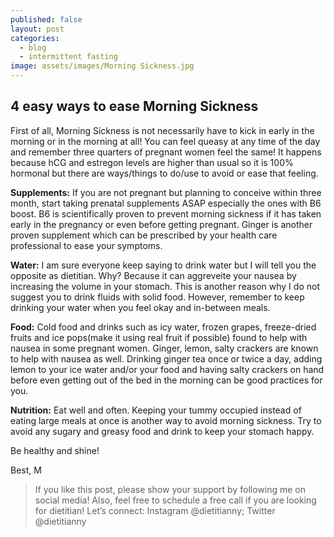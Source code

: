 ```yaml
---
published: false
layout: post
categories:
  - blog
  - intermittent fasting
image: assets/images/Morning Sickness.jpg
---
```

## 4 easy ways to ease Morning Sickness

First of all, Morning Sickness is not necessarily have to kick in early in the morning or in the morning at all! You can feel queasy at any time of the day and remember three quarters of pregnant women feel the same! It happens because hCG and estregon levels are higher than usual so it is 100% hormonal but there are ways/things to do/use to avoid or ease that feeling.

**Supplements:**
If you are not pregnant but planning to conceive within three month, start taking prenatal supplements ASAP especially the ones with B6 boost. B6 is scientifically proven to prevent morning sickness if it has taken early in the pregnancy or even before getting pregnant. Ginger is another proven supplement which can be prescribed by your health care professional to ease your symptoms.

**Water:**
I am sure everyone keep saying to drink water but I will tell you the opposite as dietitian. Why? Because it can aggreveite your nausea by increasing the volume in your stomach. This is another reason why I do not suggest you to drink fluids with solid food. However, remember to keep drinking your water when you feel okay and in-between meals. 

**Food:**
Cold food and drinks such as icy water, frozen grapes, freeze-dried fruits and ice pops(make it using real fruit if possible) found to help with nausea in some pregnant women. Ginger, lemon, salty crackers are known to help with nausea as well. Drinking ginger tea once or twice a day, adding lemon to your ice water and/or your food and having salty crackers on hand before even getting out of the bed in the morning can be good practices for you.

**Nutrition:**
Eat well and often. Keeping your tummy occupied instead of eating large meals at once is another way to avoid morning sickness. Try to avoid any sugary and greasy food and drink to keep your stomach happy. 

Be healthy and shine!

Best,
M

> If you like this post, please show your support by following me on social media! Also, feel free to schedule a free call if you are looking for dietitian!
Let’s connect: Instagram @dietitianny; Twitter @dietitianny

